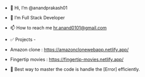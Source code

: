 - 👋 Hi, I’m @anandprakash01 
- 🌱 I’m Full Stack Developer
- 📫 How to reach me hr.anand0101@gmail.com

- ✅ Projects -
- Amazon clone : https://amazonclonewebapp.netlify.app/
- Fingertip movies : https://fingertip-movies.netlify.app/


- 📄 Best way to master the code is handle the [Error] efficiently.
